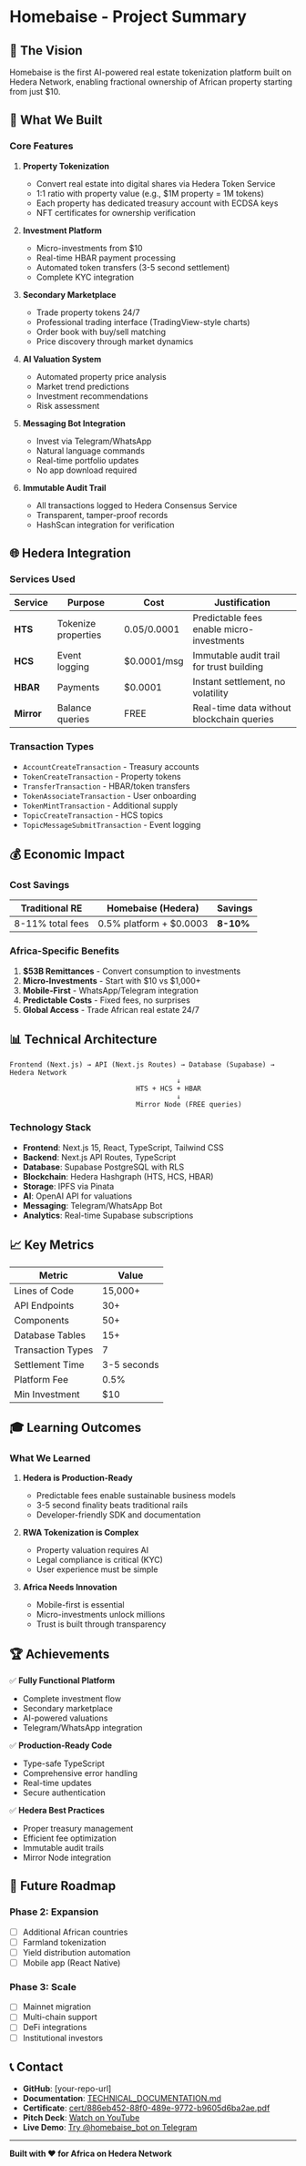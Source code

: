 # Homebaise - Project Summary

## 🎯 The Vision

Homebaise is the first AI-powered real estate tokenization platform built on Hedera Network, enabling fractional ownership of African property starting from just $10.

## 🚀 What We Built

### Core Features

1. **Property Tokenization**
   - Convert real estate into digital shares via Hedera Token Service
   - 1:1 ratio with property value (e.g., $1M property = 1M tokens)
   - Each property has dedicated treasury account with ECDSA keys
   - NFT certificates for ownership verification

2. **Investment Platform**
   - Micro-investments from $10
   - Real-time HBAR payment processing
   - Automated token transfers (3-5 second settlement)
   - Complete KYC integration

3. **Secondary Marketplace**
   - Trade property tokens 24/7
   - Professional trading interface (TradingView-style charts)
   - Order book with buy/sell matching
   - Price discovery through market dynamics

4. **AI Valuation System**
   - Automated property price analysis
   - Market trend predictions
   - Investment recommendations
   - Risk assessment

5. **Messaging Bot Integration**
   - Invest via Telegram/WhatsApp
   - Natural language commands
   - Real-time portfolio updates
   - No app download required

6. **Immutable Audit Trail**
   - All transactions logged to Hedera Consensus Service
   - Transparent, tamper-proof records
   - HashScan integration for verification

## 🌐 Hedera Integration

### Services Used

| Service | Purpose | Cost | Justification |
|---------|---------|------|---------------|
| **HTS** | Tokenize properties | $0.05/$0.0001 | Predictable fees enable micro-investments |
| **HCS** | Event logging | $0.0001/msg | Immutable audit trail for trust building |
| **HBAR** | Payments | $0.0001 | Instant settlement, no volatility |
| **Mirror** | Balance queries | FREE | Real-time data without blockchain queries |

### Transaction Types

- `AccountCreateTransaction` - Treasury accounts
- `TokenCreateTransaction` - Property tokens
- `TransferTransaction` - HBAR/token transfers
- `TokenAssociateTransaction` - User onboarding
- `TokenMintTransaction` - Additional supply
- `TopicCreateTransaction` - HCS topics
- `TopicMessageSubmitTransaction` - Event logging

## 💰 Economic Impact

### Cost Savings

| Traditional RE | Homebaise (Hedera) | Savings |
|----------------|-------------------|---------|
| 8-11% total fees | 0.5% platform + $0.0003 | **8-10%** |

### Africa-Specific Benefits

1. **$53B Remittances** - Convert consumption to investments
2. **Micro-Investments** - Start with $10 vs $1,000+
3. **Mobile-First** - WhatsApp/Telegram integration
4. **Predictable Costs** - Fixed fees, no surprises
5. **Global Access** - Trade African real estate 24/7

## 📊 Technical Architecture

```
Frontend (Next.js) → API (Next.js Routes) → Database (Supabase) → Hedera Network
                                         ↓
                               HTS + HCS + HBAR
                                         ↓
                               Mirror Node (FREE queries)
```

### Technology Stack

- **Frontend**: Next.js 15, React, TypeScript, Tailwind CSS
- **Backend**: Next.js API Routes, TypeScript
- **Database**: Supabase PostgreSQL with RLS
- **Blockchain**: Hedera Hashgraph (HTS, HCS, HBAR)
- **Storage**: IPFS via Pinata
- **AI**: OpenAI API for valuations
- **Messaging**: Telegram/WhatsApp Bot
- **Analytics**: Real-time Supabase subscriptions

## 📈 Key Metrics

| Metric | Value |
|--------|-------|
| Lines of Code | 15,000+ |
| API Endpoints | 30+ |
| Components | 50+ |
| Database Tables | 15+ |
| Transaction Types | 7 |
| Settlement Time | 3-5 seconds |
| Platform Fee | 0.5% |
| Min Investment | $10 |

## 🎓 Learning Outcomes

### What We Learned

1. **Hedera is Production-Ready**
   - Predictable fees enable sustainable business models
   - 3-5 second finality beats traditional rails
   - Developer-friendly SDK and documentation

2. **RWA Tokenization is Complex**
   - Property valuation requires AI
   - Legal compliance is critical (KYC)
   - User experience must be simple

3. **Africa Needs Innovation**
   - Mobile-first is essential
   - Micro-investments unlock millions
   - Trust is built through transparency

## 🏆 Achievements

✅ **Fully Functional Platform**
- Complete investment flow
- Secondary marketplace
- AI-powered valuations
- Telegram/WhatsApp integration

✅ **Production-Ready Code**
- Type-safe TypeScript
- Comprehensive error handling
- Real-time updates
- Secure authentication

✅ **Hedera Best Practices**
- Proper treasury management
- Efficient fee optimization
- Immutable audit trails
- Mirror Node integration

## 🚀 Future Roadmap

### Phase 2: Expansion
- [ ] Additional African countries
- [ ] Farmland tokenization
- [ ] Yield distribution automation
- [ ] Mobile app (React Native)

### Phase 3: Scale
- [ ] Mainnet migration
- [ ] Multi-chain support
- [ ] DeFi integrations
- [ ] Institutional investors

## 📞 Contact

- **GitHub**: [your-repo-url]
- **Documentation**: [TECHNICAL_DOCUMENTATION.md](TECHNICAL_DOCUMENTATION.md)
- **Certificate**: [cert/886eb452-88f0-489e-9772-b9605d6ba2ae.pdf](cert/886eb452-88f0-489e-9772-b9605d6ba2ae.pdf)
- **Pitch Deck**: [Watch on YouTube](https://youtu.be/YH5-hDscbrM)
- **Live Demo**: [Try @homebaise_bot on Telegram](https://t.me/homebaise_bot)

---

**Built with ❤️ for Africa on Hedera Network**

